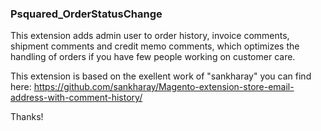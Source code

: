 ### Psquared_OrderStatusChange

This extension adds admin user to order history, invoice comments, shipment comments and credit memo comments, which 
optimizes the handling of orders if you have few people working on customer care. 

This extension is based on the exellent work of "sankharay" you can find here: 
https://github.com/sankharay/Magento-extension-store-email-address-with-comment-history/

Thanks!